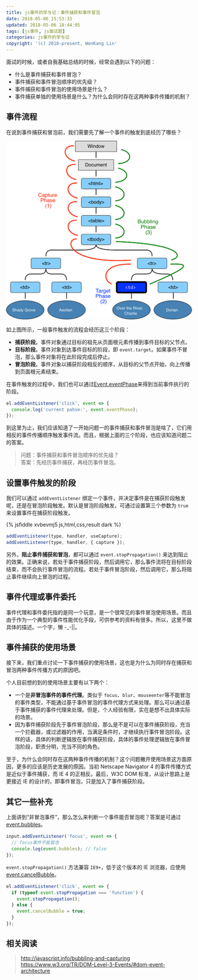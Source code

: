 ```yaml
---
title: js事件的学与记：事件捕获和事件冒泡
date: 2018-05-06 15:53:33
updated: 2018-05-06 18:44:05
tags: [js事件, js面试题]
categories: js事件的学与记
copyright: '(c) 2018-present, WenKang Lin'
---
```


面试的时候，或者自我基础总结的时候，经常会遇到以下的问题：

* 什么是事件捕获和事件冒泡？
* 事件捕获和事件冒泡顺序的优先级？
* 事件捕获和事件冒泡的使用场景是什么？
* 事件捕获单独的使用场景是什么？为什么会同时存在这两种事件传播的机制？

<!-- more -->

## 事件流程

在说到事件捕获和冒泡前，我们需要先了解一个事件的触发到底经历了哪些？

![事件触发流程](/images/eventflow.jpg)

如上图所示，一般事件触发的流程会经历这三个阶段：

* **捕获阶段**。事件对象通过目标的祖先从页面根元素传播到事件目标的父节点。
* **目标阶段**。事件对象到达事件目标的阶段，即 `event.target`。如果事件不冒泡，那么事件对象将在此阶段完成后停止。
* **冒泡阶段**。事件对象以捕获阶段相反的顺序，从目标的父节点开始，向上传播到页面根元素结束。

在事件触发的过程中，我们也可以通过[Event.eventPhase][event.eventphase]来得到当前事件执行的阶段。

```js
el.addEventListener('click', event => {
  console.log('current pahse:', event.eventPhase);
});
```

到这里为止，我们应该知道了一开始问题一的事件捕获和事件冒泡是啥了，它们用相反的事件传播顺序触发事件流。而且，根据上面的三个阶段，也应该知道问题二的答案。

> 问题：事件捕获和事件冒泡顺序的优先级？<br>
> 答案：先经历事件捕获，再经历事件冒泡。

## 设置事件触发的阶段

我们可以通过 `addEventListener` 绑定一个事件，并决定事件是在捕获阶段触发呢，还是在冒泡阶段触发。默认是冒泡阶段触发，可通过设置第三个参数为 `true` 来设置事件在捕获阶段触发。

{% jsfiddle xvbevmj5 js,html,css,result dark %}

```js
addEventListener(type, handler, useCapture);
addEventListener(type, handler, { capture });
```

另外，**阻止事件捕获和冒泡**，都可以通过 `event.stopPropagation()` 来达到阻止的效果。正确来说，若处于事件捕获阶段，然后调用它，那么事件流将在目标阶段结束，而不会执行事件冒泡的流程。若处于事件冒泡阶段，然后调用它，那么将阻止事件继续向上冒泡的过程。

## 事件代理或事件委托

事件代理和事件委托指的是同一个玩意，是一个很常见的事件冒泡使用场景。而且由于作为一个典型的事件性能优化手段，可供参考的资料有很多。所以，这里不做具体的描述。一个字，懒 -\_-||。

## 事件捕获的使用场景

接下来，我们重点讨论一下事件捕获的使用场景，这也是为什么为同时存在捕获和冒泡两种事件传播方式的原因吧。

个人目前想的到的使用场景主要有以下两个：

* 一个是**非冒泡事件的事件代理**。类似于 `focus`、`blur`、`mouseenter`等不能冒泡的事件类型，不能通过基于事件冒泡的事件代理方式来处理。那么可以通过基于事件捕获的事件代理来处理。但是，个人经验有限，实在是想不出具体实际的场景。
* 因为事件捕获阶段先于事件冒泡阶段，那么是不是可以在事件捕获阶段，充当一个拦截器，或过滤器的作用，当满足条件时，才继续执行事件冒泡阶段。这样的话，具体的判断逻辑放在事件捕获阶段，具体的事件处理逻辑放在事件冒泡阶段，职责分明，充当不同的角色。

至于，为什么会同时存在这两种事件传播的机制？这个问题撇开使用场景这方面原因，更多的应该是历史发展的原因。当初 Netscape Navigator 4 的事件传播方式是近似于事件捕获，而 IE 4 的正相反。最后，W3C DOM 标准，从设计思路上是更接近 IE 的设计的，即事件冒泡，只是加入了事件捕获阶段。

## 其它一些补充

上面讲到“非冒泡事件”，那么怎么来判断一个事件能否冒泡呢？答案是可通过 [event.bubbles][event.bubbles]。

```js
input.addEventListener('focus', event => {
  // focus事件不能冒泡
  console.log(event.bubbles); // false
});
```

`event.stopPropagation()` 方法兼容 `IE9+`，低于这个版本的 IE 浏览器，应使用 [event.cancelBubble][event.cancelbubble]。

```js
el.addEventListener('click', event => {
  if (typeof event.stopPropagation === 'function') {
    event.stopPropagation();
  } else {
    event.cancelBubble = true;
  }
});
```

## 相关阅读

> http://javascript.info/bubbling-and-capturing<br> https://www.w3.org/TR/DOM-Level-3-Events/#dom-event-architecture

[event.eventphase]: https://developer.mozilla.org/en-US/docs/Web/API/Event/eventPhase
[event.bubbles]: https://developer.mozilla.org/en-US/docs/Web/API/Event/bubbles
[event.cancelbubble]: https://developer.mozilla.org/en-US/docs/Web/API/Event/cancelBubble
